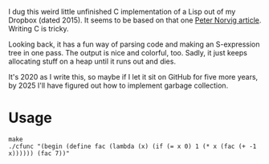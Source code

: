 I dug this weird little unfinished C implementation of a Lisp out of my Dropbox (dated 2015). It seems to be based on that one [Peter Norvig article](https://norvig.com/lispy.html). Writing C is tricky.

Looking back, it has a fun way of parsing code and making an S-expression tree in one pass. The output is nice and colorful, too. Sadly, it just keeps allocating stuff on a heap until it runs out and dies.

It's 2020 as I write this, so maybe if I let it sit on GitHub for five more years, by 2025 I'll have figured out how to implement garbage collection.

# Usage

```
make
./cfunc "(begin (define fac (lambda (x) (if (= x 0) 1 (* x (fac (+ -1 x)))))) (fac 7))"
```
